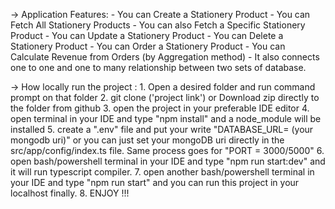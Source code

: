 -> Application Features:
    - You can Create a Stationery Product
    - You can Fetch All Stationery Products
    - You can also Fetch a Specific Stationery Product
    - You can Update a Stationery Product
    - You can Delete a Stationery Product
    - You can Order a Stationery Product
    - You can Calculate Revenue from Orders (by Aggregation method)
    - It also connects one to one and one to many relationship between two sets of database.

-> How locally run the project :
    1. Open a desired folder and run command prompt on that folder
    2. git clone ('project link') or Download zip directly to the folder from github
    3. open the project in your preferable IDE editor
    4. open terminal in your IDE and type "npm install" and a node_module will be installed
    5. create a ".env" file and put your write "DATABASE_URL= (your mongodb uri)" or you can 
       just set your mongoDB uri directly in the src/app/config/index.ts file. Same process 
       goes for "PORT = 3000/5000"
    6. open bash/powershell terminal in your IDE and type "npm run start:dev" and it will
       run typescript compiler.
    7. open another bash/powershell terminal in your IDE and type "npm run start" and you can
       run this project in your localhost finally.
    8. ENJOY !!!
